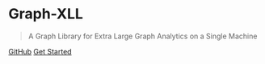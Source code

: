 
# Graph-XLL

> A Graph Library for Extra Large Graph Analytics on a Single Machine

[GitHub](https://github.com/graph-xll/graph-xll)
[Get Started](#getting-started)

